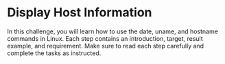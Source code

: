 # Display Host Information

In this challenge, you will learn how to use the date, uname, and hostname commands in Linux. Each step contains an introduction, target, result example, and requirement. Make sure to read each step carefully and complete the tasks as instructed.
